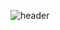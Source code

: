 ![header](https://capsule-render.vercel.app/api?type=Waving&height:400&color=0:c2e59c,100:64b3f4&text=Welcome!👋&fontSize=40&fontColor=55616b)

<!--
**sonb9615/sonb9615** is a ✨ _special_ ✨ repository because its `README.md` (this file) appears on your GitHub profile.

Here are some ideas to get you started:

- 🔭 I’m currently working on ...
- 🌱 I’m currently learning ...
- 👯 I’m looking to collaborate on ...
- 🤔 I’m looking for help with ...
- 💬 Ask me about ...
- 📫 How to reach me: ...
- 😄 Pronouns: ...
- ⚡ Fun fact: ...
-->
